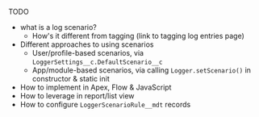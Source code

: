 TODO

-   what is a log scenario?
    -   How's it different from tagging (link to tagging log entries page)
-   Different approaches to using scenarios
    -   User/profile-based scenarios, via `LoggerSettings__c.DefaultScenario__c`
    -   App/module-based scenarios, via calling `Logger.setScenario()` in constructor & static init
-   How to implement in Apex, Flow & JavaScript
-   How to leverage in report/list view
-   How to configure `LoggerScenarioRule__mdt` records
